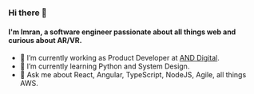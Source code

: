 ### Hi there 👋
#### I'm Imran, a software engineer passionate about all things web and curious about AR/VR.
- 🔭 I’m currently working as Product Developer at [AND Digital](https://www.and.digital/).
- 🌱 I’m currently learning Python and System Design.
- 💬 Ask me about React, Angular, TypeScript, NodeJS, Agile, all things AWS.
